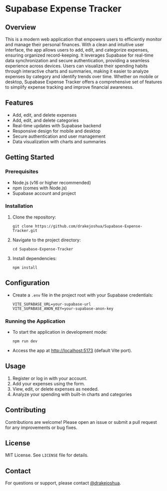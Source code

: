 # Supabase Expense Tracker

## Overview

This is a modern web application that empowers users to efficiently monitor and manage their personal finances. 
With a clean and intuitive user interface, the app allows users to add, edit, and categorize expenses, ensuring organized record-keeping. 
It leverages Supabase for real-time data synchronization and secure authentication, providing a seamless experience across devices. 
Users can visualize their spending habits through interactive charts and summaries, making it easier to analyze expenses by category and identify trends over time. 
Whether on mobile or desktop, Supabase Expense Tracker offers a comprehensive set of features to simplify expense tracking and improve financial awareness.

## Features

- Add, edit, and delete expenses
- Add, edit, and delete categories
- Real-time updates with Supabase backend
- Responsive design for mobile and desktop
- Secure authentication and user management
- Data visualization with charts and summaries

## Getting Started

### Prerequisites

- Node.js (v16 or higher recommended)
- npm (comes with Node.js)
- Supabase account and project

### Installation

1. Clone the repository:
    ```
    git clone https://github.com/drakejoshua/Supabase-Expense-Tracker.git
    ```
2. Navigate to the project directory:
    ```
    cd Supabase-Expense-Tracker
    ```
3. Install dependencies:
    ```
    npm install
    ```

## Configuration

- Create a `.env` file in the project root with your Supabase credentials:
    ```
    VITE_SUPABASE_URL=your-supabase-url
    VITE_SUPABASE_ANON_KEY=your-supabase-anon-key
    ```

### Running the Application

- To start the application in development mode:
  ```
  npm run dev
  ```
- Access the app at [http://localhost:5173](http://localhost:5173) (default Vite port).

## Usage

1. Register or log in with your account.
2. Add your expenses using the form.
3. View, edit, or delete expenses as needed.
4. Analyze your spending with built-in charts and categories

## Contributing

Contributions are welcome! Please open an issue or submit a pull request for any improvements or bug fixes.

## License

MIT License. See `LICENSE` file for details.

## Contact

For questions or support, please contact [@drakejoshua](https://github.com/drakejoshua).
